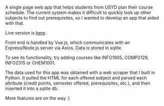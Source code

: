 A single page web app that helps students from USYD plan their course schedule. The current system makes it difficult to quickly look up other subjects to find out prerequisites, so I wanted to develop an app that aided with that.

Live version is <a href="https://radiant-shore-24696.herokuapp.com/">here</a>.

Front end is handled by Vue.js, which communicates with an Express/Node.js server via Axios. Data is stored in sqlite.

To see its functionality, try adding courses like INFO1905, COMP2129, INFO2315 or CHEM1001.

The data used for this app was obtained with a web scraper that I built in Python. It pulled the HTML for each offered subject and parsed each attribute (credit points, semester offered, prerequisites, etc.), and then inserted it into a sqlite db.

More features are on the way :)
